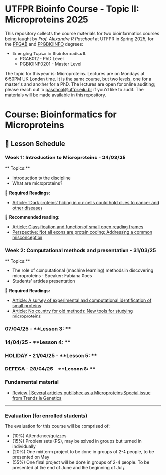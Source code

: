 # UTFPR Bioinfo Course - Topic II: Microproteins 2025

This repository collects the course materials for two bioinformatics courses being taught by *Prof. Alexandre R Paschoal* at UTFPR in Spring 2025, for the [PPGAB](https://www.utfpr.edu.br/cursos/programas-de-pos-graduacao/ppgab-cp) and [PPGBIOINFO](https://www.utfpr.edu.br/cursos/programas-de-pos-graduacao/ppgbioinfo-cp) degrees: 

* Emerging Topics in Bioinformatics II:
  * PGAB012 - PhD Level
  * PGBIOINFO201 - Master Level 

The topic for this year is: Microproteins.
Lectures are on Mondays at 6:50PM UK London time.
It is the same course, but two levels, one for a master's and another for a PhD. The lectures are open for online auditing; please reach out to paschoal@utfpr.edu.br if you'd like to audit. The materials will be made available in this repository.

# Course: Bioinformatics for Microproteins  
## 📅 Lesson Schedule  

### **Week 1: Introduction to Microproteins - 24/03/25**  
** Topics:**  
- Introduction to the discipline
- What are microproteins?  

📄 **Required Readings:**  
- [Article: ‘Dark proteins’ hiding in our cells could hold clues to cancer and other diseases](https://www.nature.com/articles/d41586-025-00217-w)

📄 **Recommended reading:**
- [Article: Classification and function of small open reading frames](https://www.nature.com/articles/nrm.2017.58)
- [Perspective: Not all exons are protein coding: Addressing a common misconception](https://www.cell.com/cell-genomics/fulltext/S2666-979X(23)00062-9)


### **Week 2: Computational methods and presentation - 31/03/25**  
** Topics:**  
- The role of computational (machine learning) methods in discovering microproteins - Speaker: Fabiana Goes 
- Students' articles presentation

📄 **Required Readings:**  
- [Article: A survey of experimental and computational identification of small proteins](https://doi.org/10.1093/bib/bbae345)
- [Article: No country for old methods: New tools for studying microproteins](https://doi.org/10.1016/j.isci.2024.108972)
  
### 07/04/25 - **Lesson 3: **  
### 14/04/25 - **Lesson 4: **  
### HOLIDAY - 21/04/25 - **Lesson 5: **  
### DEFESA - 28/04/25 - **Lesson 6: **  

### **Fundamental material**
- [Review | Several articles published as a Microproteins Special issue from Trends in Genetics](https://www.sciencedirect.com/journal/trends-in-genetics/vol/41/issue/2)
  
---
### Evaluation (for enrolled students)
The evaluation for this course will be comprised of:

* (10%) Attendance/quizzes
* (15%) Problem sets (PS), may be solved in groups but turned in individually
* (20%) One midterm project to be done in groups of 2-4 people, to be presented on May
* (55%) One final project will be done in groups of 2-4 people. To be presented at the end of June and the beginning of July.
